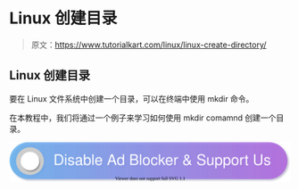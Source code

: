 # Linux 创建目录

> 原文：<https://www.tutorialkart.com/linux/linux-create-directory/>

## Linux 创建目录

要在 Linux 文件系统中创建一个目录，可以在终端中使用 mkdir 命令。

在本教程中，我们将通过一个例子来学习如何使用 mkdir comamnd 创建一个目录。

[![](img/925da31b32d6bc3827932f6c8afb11bb.png)](https://www.tutorialkart.com/)